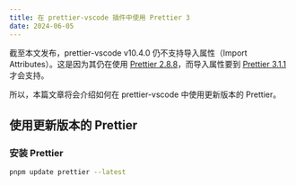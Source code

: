 ```yaml
---
title: 在 prettier-vscode 插件中使用 Prettier 3
date: 2024-06-05
---
```


截至本文发布，prettier-vscode v10.4.0 仍不支持导入属性（Import Attributes）。这是因为其仍在使用 [Prettier 2.8.8](https://github.com/prettier/prettier-vscode/blob/v10.4.0/package.json#L130)，而导入属性要到 [Prettier 3.1.1](https://github.com/prettier/prettier/releases/tag/3.1.1) 才会支持。

所以，本篇文章将会介绍如何在 prettier-vscode 中使用更新版本的 Prettier。

## 使用更新版本的 Prettier

### 安装 Prettier

```sh
pnpm update prettier --latest
```
